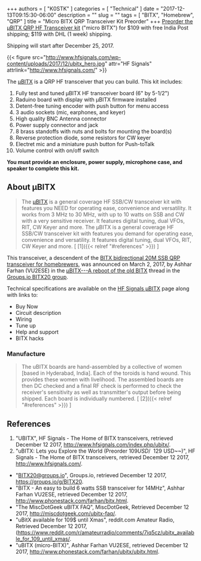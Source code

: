 +++
authors = [ "K0STK" ]
categories = [ "Technical" ]
date = "2017-12-13T09:15:30-06:00"
description = ""
slug = ""
tags = [ "BITX", "Homebrew", "QRP" ]
title = "Micro BITX QRP Transceiver Kit Preorder"
+++
[Preorder the &micro;BITX QRP HF Transceiver kit](http://www.hfsignals.com/index.php/ubitx-2/) ("micro BITX") for $109 with free India Post shipping; $119 with DHL (1 week) shipping.

Shipping will start after December 25, 2017.

{{< figure src="http://www.hfsignals.com/wp-content/uploads/2017/12/ubitx_hero.jpg" attr="HF Signals" attrlink="http://www.hfsignals.com/" >}}

<!--more-->
The [&micro;BITX](http://www.hfsignals.com/index.php/ubitx/) is a QRP HF transceiver that you can build.  This kit includes:

1. Fully test and tuned &micro;BITX HF transceiver board (6" by 5-1/2")
1. Raduino board with display with &micro;BITX firmware installed
1. Detent-free tuning encoder with push button for menu access
1. 3 audio sockets (mic, earphones, and keyer)
1. High quality BNC Antenna connector
1. Power supply connector and jack
1. 8 brass standoffs with nuts and bolts for mounting the board(s)
1. Reverse protection diode, some resistors for CW keyer
1. Electret mic and a miniature push button for Push-toTalk
1. Volume control with on/off switch

**You must provide an
enclosure, power supply, microphone case, and speaker to complete this kit.**

## About &micro;BITX

>The [&micro;BITX](http://www.hfsignals.com/index.php/ubitx/) is a general coverage HF SSB/CW transceiver kit with features you NEED for operating ease, convenience and versatility. It works from 3 MHz to 30 MHz, with up to 10 watts on SSB and CW with a very sensitive receiver. It features digital tuning, dual VFOs, RIT, CW Keyer and more.  The &micro;BITX is a general coverage HF SSB/CW transceiver kit with features you demand for operating ease, convenience and versatility. It features digital tuning, dual VFOs, RIT, CW Keyer and more.
<span style="font-style:normal;">[ [1]({{< relref "#references" >}}) ]</span>

This transceiver, a descendent of the
[BITX bidirectional 20M SSB QRP transceiver for homebrewers](http://www.phonestack.com/farhan/bitx.html),
was announced on March 2, 2017, by Ashhar Farhan (VU2ESE) in the
[&micro;BITX---A reboot of the old BITX](https://groups.io/g/BITX20/topic/ubitx_a_reboot_of_the_old/4438163)
thread in the [Groups.io BITX20 group](https://groups.io/g/BITX20).

Technical specifications are available on the [HF Signals &micro;BITX](http://www.hfsignals.com/index.php/ubitx/) page along with links to:

* Buy Now
* Circuit description
* Wiring
* Tune up
* Help and support
* BITX hacks

### Manufacture

>The uBITX boards are hand-assembled by a collective of women [based in Hyderabad, India]. Each of the toroids is hand wound. This provides these women with livelihood. The assembled boards are then DC checked and a final RF check is performed to check the receiver's sensitivity as well as transmitter's output before being shipped. Each board is individually numbered.
<span style="font-style:normal;">[ [2]({{< relref "#references" >}}) ]</span>

## References

1. "UBITX", HF Signals - The Home of BITX transceivers, retrieved December 12 2017, http://www.hfsignals.com/index.php/ubitx/.
1. "uBITX: Lets you Explore the World (Preorder $109 USD/~~$129 USD~~)", HF Signals - The Home of BITX transceivers, retrieved December 12 2017, http://www.hfsignals.com/.

* "BITX20@groups.io", Groups.io, retrieved December 12 2017, https://groups.io/g/BITX20.
* "BITX - An easy to build 6 watts SSB transceiver for 14MHz", Ashhar Farhan VU2ESE, retrieved December 12 2017, http://www.phonestack.com/farhan/bitx.html.
* "The MiscDotGeek uBITX FAQ", MiscDotGeek, Retrieved December 12 2017, http://miscdotgeek.com/ubitx-faq/.
* "uBitX available for 109$ until Xmas", reddit.com Amateur Radio, Retrieved December 12 2017, (https://www.reddit.com/r/amateurradio/comments/7iq5cz/ubitx_available_for_109_until_xmas/.
* "uBITX (micro-BITX)", Ashhar Farhan VU2ESE, retrieved December 12 2017, http://www.phonestack.com/farhan/ubitx/ubitx.html.

